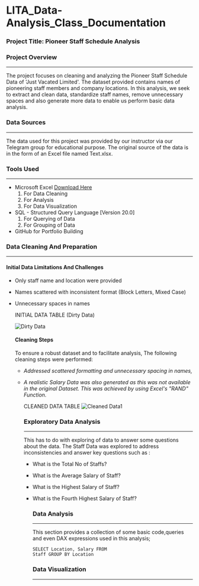 # LITA_Data-Analysis_Class_Documentation

### Project Title: Pioneer Staff Schedule Analysis

### Project Overview
---
The project focuses on cleaning and analyzing the Pioneer Staff Schedule Data of 'Just Vacated Limited'. The dataset provided contains names of pioneering staff members and company locations. In this analysis, we seek to extract and clean data, standardize staff names, remove unnecessary spaces and also generate more data to enable us perform basic data analysis.

### Data Sources
---
The data used for this project was provided by our instructor via our Telegram group for educational purpose. The original source of the data is in the form of an Excel file named Text.xlsx.

### Tools Used
---
- Microsoft Excel [Download Here](https://www.microsoft.com)
    1. For Data Cleaning
    2. For Analysis
    3. For Data Visualization
- SQL - Structured Query Language [Version 20.0]
    1. For Querying of Data
    2. For Grouping of Data
- GitHub for Portfolio Building

### Data Cleaning And Preparation
---
#### Initial Data Limitations And Challenges
  - Only staff name and location were provided
  - Names scattered with inconsistent format (Block Letters, Mixed Case)
  - Unnecessary spaces in names
    
    INITIAL DATA TABLE (Dirty Data)

      ![Dirty Data](https://github.com/user-attachments/assets/9863972a-afeb-4f74-9b96-9e8c3f7d0160)

    #### Cleaning Steps
    To ensure a robust dataset and to facilitate analysis, The following cleaning steps were performed:
      - *Addressed scattered formatting and unnecessary spacing in names,*
      - *A realistic Salary Data was also generated as this was not available in the original Dataset. This was achieved by using Excel's "RAND" Function.*

        CLEANED DATA TABLE
        ![Cleaned Data1](https://github.com/user-attachments/assets/1a691bb1-b786-4444-99a0-a93a17bfb7d5)

        ### Exploratory Data Analysis
        ---
        This has to do with exploring of data to answer some questions about the data. The Staff Data was explored to address inconsistencies and answer key questions such as :
        - What is the Total No of Staffs?
        - What is the Average Salary of Staff?
        - What is the Highest Salary of Staff?
        - What is the Fourth Highest Salary of Staff?

          ### Data Analysis
          ---
          This section provides a collection of some basic code,queries and even DAX expressions used in this analysis;

          ```SSQL
          SELECT Location, Salary FROM
          Staff GROUP BY Location
          ```
          ### Data Visualization
          ---
          
        
        

    
        
    
    

    


